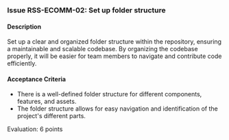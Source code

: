### Issue RSS-ECOMM-02: Set up folder structure

#### Description
Set up a clear and organized folder structure within the repository, ensuring a maintainable and scalable codebase. By organizing the codebase properly, it will be easier for team members to navigate and contribute code efficiently.

#### Acceptance Criteria
- There is a well-defined folder structure for different components, features, and assets.
- The folder structure allows for easy navigation and identification of the project's different parts.

Evaluation: 6 points